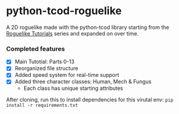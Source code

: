 # python-tcod-roguelike
A 2D roguelike made with the python-tcod library starting from the [Roguelike Tutorials](https://www.rogueliketutorials.com/tutorials/tcod/v2/) series and expanded on over time.

### Completed features
- [x] Main Tutotial: Parts 0-13
- [x] Reorganized file structure
- [x] Added speed system for real-time support
- [x] Added three character classes: Human, Mech & Fungus
    - Each class has unique starting attributes

After cloning, run this to install dependencies for this virutal env:
`pip install -r requirements.txt`